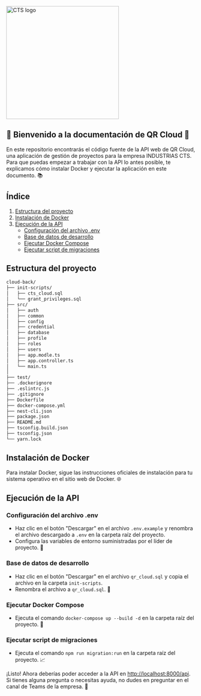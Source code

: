 <p align="left">
  <a href="https://industriascts.com/" target="blank"><img src="https://industriascts.com/wp-content/uploads/2024/01/Logo-CTS_header.png" width="300" alt="CTS logo" /></a>
</p>

## 🎉 Bienvenido a la documentación de QR Cloud 🎉

En este repositorio encontrarás el código fuente de la API web de QR Cloud, una aplicación de gestión de proyectos para la empresa INDUSTRIAS CTS. Para que puedas empezar a trabajar con la API lo antes posible, te explicamos cómo instalar Docker y ejecutar la aplicación en este documento. 📚

## Índice

1. [Estructura del proyecto](#estructura-del-proyecto)
2. [Instalación de Docker](#instalación-de-docker)
3. [Ejecución de la API](#ejecución-de-la-api)
   - [Configuración del archivo .env](#configuración-del-archivo-env)
   - [Base de datos de desarrollo](#base-de-datos-de-desarrollo)
   - [Ejecutar Docker Compose](#ejecutar-docker-compose)
   - [Ejecutar script de migraciones](#ejecutar-script-de-migraciones)

## Estructura del proyecto

```bash
cloud-back/
├── init-scripts/
│   ├── cts_cloud.sql
│   └── grant_privileges.sql
├── src/
│   ├── auth
│   ├── common
│   ├── config
│   ├── credential
│   ├── database
│   ├── profile
│   ├── roles
│   ├── users
│   ├── app.modle.ts
│   ├── app.controller.ts
│   └── main.ts
│   
├── test/
├── .dockerignore
├── .eslintrc.js
├── .gitignore
├── Dockerfile
├── docker-compose.yml
├── nest-cli.json
├── package.json
├── README.md
├── tsconfig.build.json
├── tsconfig.json
└── yarn.lock
```

## Instalación de Docker

Para instalar Docker, sigue las instrucciones oficiales de instalación para tu sistema operativo en el sitio web de Docker. 🌐

## Ejecución de la API

### Configuración del archivo .env

* Haz clic en el botón "Descargar" en el archivo `.env.example` y renombra el archivo descargado a `.env` en la carpeta raíz del proyecto.
* Configura las variables de entorno suministradas por el líder de proyecto. 🔑

### Base de datos de desarrollo

* Haz clic en el botón "Descargar" en el archivo `qr_cloud.sql` y copia el archivo en la carpeta `init-scripts`.
* Renombra el archivo a `qr_cloud.sql`. 📂

### Ejecutar Docker Compose

* Ejecuta el comando `docker-compose up --build -d` en la carpeta raíz del proyecto. 🚀

### Ejecutar script de migraciones

* Ejecuta el comando `npm run migration:run` en la carpeta raíz del proyecto. 📈

¡Listo! Ahora deberías poder acceder a la API en <http://localhost:8000/api>. Si tienes alguna pregunta o necesitas ayuda, no dudes en preguntar en el canal de Teams de la empresa. 💬

